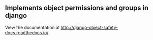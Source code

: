 ## Implements object permissions and groups in django

View the documentation at http://django-object-safety-docs.readthedocs.io/